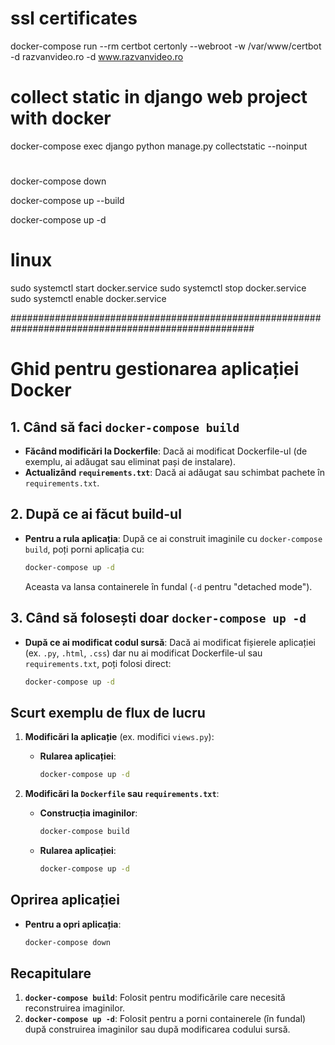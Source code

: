 # ssl certificates
docker-compose run --rm certbot certonly --webroot -w /var/www/certbot -d razvanvideo.ro -d www.razvanvideo.ro

# collect static in django web project with docker
docker-compose exec django python manage.py collectstatic --noinput

#
docker-compose down

docker-compose up --build

docker-compose up -d

# linux
sudo systemctl start docker.service
sudo systemctl stop docker.service
sudo systemctl enable docker.service


####################################################################################################
# Ghid pentru gestionarea aplicației Docker

## 1. Când să faci `docker-compose build`
- **Făcând modificări la Dockerfile**: Dacă ai modificat Dockerfile-ul (de exemplu, ai adăugat sau eliminat pași de instalare).
- **Actualizând `requirements.txt`**: Dacă ai adăugat sau schimbat pachete în `requirements.txt`.

## 2. După ce ai făcut build-ul
- **Pentru a rula aplicația**: După ce ai construit imaginile cu `docker-compose build`, poți porni aplicația cu:
  ```bash
  docker-compose up -d
  ```
  Aceasta va lansa containerele în fundal (`-d` pentru "detached mode").

## 3. Când să folosești doar `docker-compose up -d`
- **După ce ai modificat codul sursă**: Dacă ai modificat fișierele aplicației (ex. `.py`, `.html`, `.css`) dar nu ai modificat Dockerfile-ul sau `requirements.txt`, poți folosi direct:
  ```bash
  docker-compose up -d
  ```

## Scurt exemplu de flux de lucru
1. **Modificări la aplicație** (ex. modifici `views.py`):
   - **Rularea aplicației**:
     ```bash
     docker-compose up -d
     ```

2. **Modificări la `Dockerfile` sau `requirements.txt`**:
   - **Construcția imaginilor**:
     ```bash
     docker-compose build
     ```
   - **Rularea aplicației**:
     ```bash
     docker-compose up -d
     ```

## Oprirea aplicației
- **Pentru a opri aplicația**:
  ```bash
  docker-compose down
  ```

## Recapitulare
1. **`docker-compose build`**: Folosit pentru modificările care necesită reconstruirea imaginilor.
2. **`docker-compose up -d`**: Folosit pentru a porni containerele (în fundal) după construirea imaginilor sau după modificarea codului sursă.
